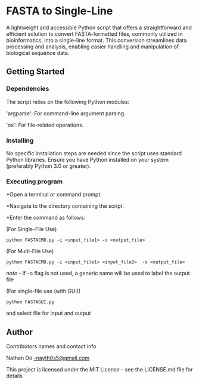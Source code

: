 # FASTA to Single-Line
A lightweight and accessible Python script that offers a straightforward and efficient solution to convert FASTA-formatted files, commonly utilized in bioinformatics, into a single-line format. 
This conversion streamlines data processing and analysis, enabling easier handling and manipulation of biological sequence data.



## Getting Started

### Dependencies

The script relies on the following Python modules:

'argparse': For command-line argument parsing.

'os': For file-related operations.

### Installing

No specific installation steps are needed since the script uses standard Python libraries. Ensure you have Python installed on your system (preferably Python 3.0 or greater).

### Executing program

*Open a terminal or command prompt.

*Navigate to the directory containing the script.

*Enter the command as follows: 

(For Single-File Use)
```
python FASTACMD.py -i <input_file1> -o <output_file>
```
(For Multi-File Use) 
```
python FASTACMD.py -i <input_file1> <input_file2>  -o <output_file>
```
*note* - If -o flag is not used, a generic name will be used to label the output file 

(For single-file use (with GUI))
```
python FASTAGUI.py
```
and select file for input and output

## Author

Contributors names and contact info

Nathan Do
 -nayth0s5@gmail.com

This project is licensed under the MIT License - see the LICENSE.md file for details
